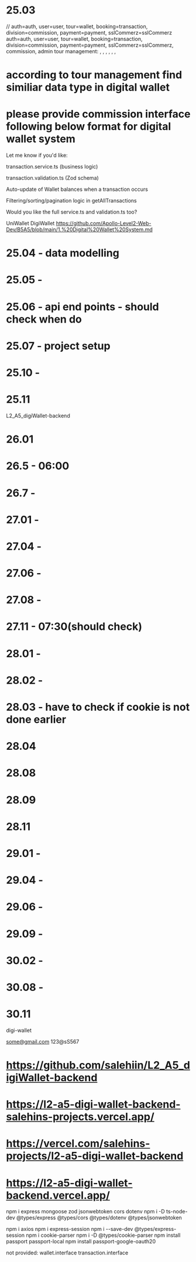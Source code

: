 

# 25.03

// auth=auth, user=user, tour=wallet, booking=transaction, division=commission, payment=payment, sslCommerz=sslCommerz
auth=auth, user=user, tour=wallet, booking=transaction, division=commission, payment=payment, sslCommerz=sslCommerz, commission, admin
tour management: , , , , , , 

# according to tour management find similiar data type in digital wallet

# please provide commission interface following below format for digital wallet system

Let me know if you'd like:

transaction.service.ts (business logic)

transaction.validation.ts (Zod schema)

Auto-update of Wallet balances when a transaction occurs

Filtering/sorting/pagination logic in getAllTransactions

Would you like the full service.ts and validation.ts too?

UniWallet
DigiWallet
https://github.com/Apollo-Level2-Web-Dev/B5A5/blob/main/1.%20Digital%20Wallet%20System.md

# 25.04 - data modelling
# 25.05 - 
# 25.06 - api end points - should check when do
# 25.07 - project setup
# 25.10 -
# 25.11

L2_A5_digiWallet-backend

# 26.01
# 26.5 - 06:00
# 26.7 -

# 27.01 -
# 27.04 -
# 27.06 - 
# 27.08 - 
# 27.11 - 07:30(should check)

# 28.01 -
# 28.02 - 
# 28.03 - have to check if cookie is not done earlier 
# 28.04
# 28.08
# 28.09
# 28.11 

# 29.01 - 
# 29.04 -
# 29.06 -
# 29.09 -

# 30.02 -
# 30.08 -
# 30.11




digi-wallet

some@gmail.com
123@sS567


# https://github.com/salehiin/L2_A5_digiWallet-backend

# https://l2-a5-digi-wallet-backend-salehins-projects.vercel.app/
# https://vercel.com/salehins-projects/l2-a5-digi-wallet-backend
# https://l2-a5-digi-wallet-backend.vercel.app/


npm i express mongoose zod jsonwebtoken cors dotenv
npm i -D ts-node-dev @types/express @types/cors @types/dotenv @types/jsonwebtoken

npm i axios
npm i express-session
npm i --save-dev @types/express-session
npm i cookie-parser
npm i -D @types/cookie-parser
npm install passport passport-local
npm install passport-google-oauth20


not provided:
wallet.interface
transaction.interface